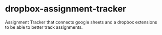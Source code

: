 # dropbox-assignment-tracker
Assignment Tracker that connects google sheets and a dropbox extensions to be able to better track assignments.
